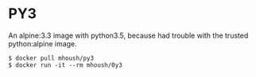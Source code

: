 PY3
===

An alpine:3.3 image with python3.5, because had trouble with the trusted python:alpine image.

```base
$ docker pull mhoush/py3
$ docker run -it --rm mhoush/0y3
```
